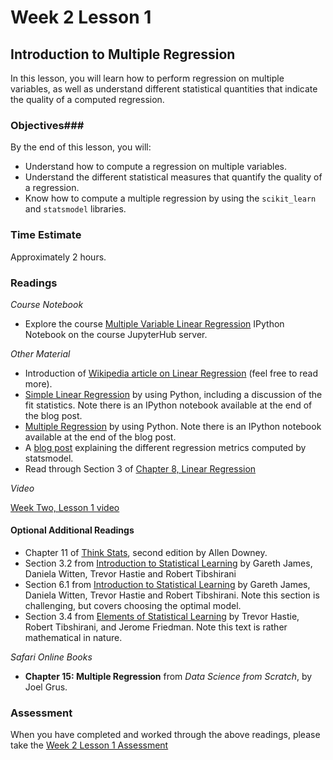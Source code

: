 # Week 2 Lesson 1 #
## Introduction to Multiple Regression ##

In this lesson, you will learn how to perform regression on multiple variables, as well as understand different statistical quantities that indicate the quality of a computed regression.

### Objectives###
By the end of this lesson, you will:

- Understand how to compute a regression on multiple variables.
- Understand the different statistical measures that quantify the quality of a regression.
- Know how to compute a multiple regression by using the `scikit_learn` and `statsmodel` libraries.

### Time Estimate ###
Approximately 2 hours.

### Readings ###

_Course Notebook_

- Explore the course [Multiple Variable Linear Regression][mvregress] IPython
  Notebook on the course JupyterHub server.

_Other Material_

- Introduction of [Wikipedia article on Linear Regression][wlr] (feel free to read more).
- [Simple Linear Regression][bglr] by using Python, including a discussion
  of the fit statistics. Note there is an IPython notebook available at
  the end of the blog post.
- [Multiple Regression][mr] by using Python. Note there is an
  IPython notebook available at the end of the blog post.
- A [blog post][bpsm] explaining the different regression metrics computed by statsmodel.
- Read through Section 3 of [Chapter 8, Linear Regression][blr]

_Video_

[Week Two, Lesson 1 video][lv]

#### Optional Additional Readings

- Chapter 11 of [Think Stats][ts], second edition by Allen Downey.
- Section 3.2 from [Introduction to Statistical Learning][isl]  by
  Gareth James, Daniela Witten, Trevor Hastie and Robert Tibshirani
- Section 6.1 from [Introduction to Statistical Learning][isl]  by
  Gareth James, Daniela Witten, Trevor Hastie and Robert Tibshirani. Note
  this section is challenging, but covers choosing the optimal model.
- Section 3.4 from [Elements of Statistical Learning][esl] by Trevor
  Hastie, Robert Tibshirani, and Jerome Friedman. Note this text is rather
  mathematical in nature.

_Safari Online Books_

- **Chapter 15: Multiple Regression** from _Data Science from Scratch_, by Joel Grus.

### Assessment ###

When you have completed and worked through the above readings, please take the [Week 2 Lesson 1 Assessment][wa]



[lv]: https://mediaspace.illinois.edu/media/Week+2+Lesson+1/1_41gjft6a/63153661
[mvregress]: ../notebooks/mvregress.ipynb

[bpsm]: http://connor-johnson.com/2014/02/18/linear-regression-with-python/
[bglr]: http://www.datarobot.com/blog/ordinary-least-squares-in-python/
[mr]: http://www.datarobot.com/blog/multiple-regression-using-statsmodels/
[wlr]: https://en.wikipedia.org/wiki/Linear_regression#Simple_and_multiple_regression
[ts]: http://greenteapress.com/thinkstats2/html/thinkstats2012.html
[blr]: https://www.openintro.org/download.php?file=os2_08&amp;referrer=/stat/textbook/textbook_os2_chapters.php
[isl]: http://www-bcf.usc.edu/~gareth/ISL/
[esl]: http://statweb.stanford.edu/~tibs/ElemStatLearn/
[wa]: https://learn.illinois.edu/mod/quiz/view.php?id=1844379

